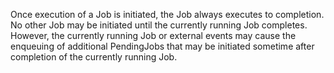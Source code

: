 Once execution of a Job is initiated, the Job always executes to completion. No other Job may be initiated until the currently running Job completes. However, the currently running Job or external events may cause the enqueuing of additional PendingJobs that may be initiated sometime after completion of the currently running Job.